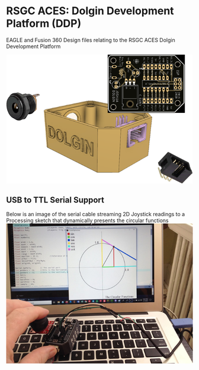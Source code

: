 # RSGC ACES: Dolgin Development Platform (DDP)
 EAGLE and Fusion 360 Design files relating to the RSGC ACES Dolgin Development Platform

![DDP Assembly](images/DolginDevelopmentPlatformAssembly.fw.png)

## USB to TTL Serial Support
Below is an image of the serial cable streaming 2D Joystick readings to a Processing sketch that dynamically presents the circular functions   
![Serial Support](images/DDPJoyStickSerial.jpg)

